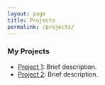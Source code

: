 ```yaml
---
layout: page
title: Projects
permalink: /projects/
---
```

### My Projects
- [Project 1](#): Brief description.
- [Project 2](#): Brief description.